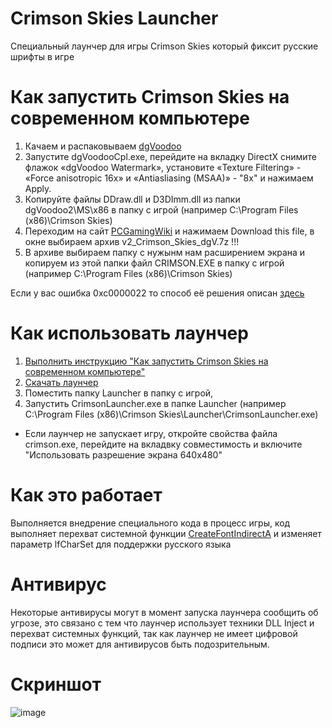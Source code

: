 # Crimson Skies Launcher
Специальный лаунчер для игры Crimson Skies который фиксит русские шрифты в игре

# <a name="run"></a> Как запустить Crimson Skies на современном компьютере
1. Качаем и распаковываем [dgVoodoo](https://dege.freeweb.hu/dgVoodoo2/dgVoodoo2/)
2. Запустите dgVoodooCpl.exe, перейдите на вкладку DirectX снимите флажок «dgVoodoo Watermark», установите «Texture Filtering» - «Force anisotropic 16x» и «Antiasliasing (MSAA)» - "8x" и нажимаем Apply.
3. Копируйте файлы DDraw.dll и D3DImm.dll из папки dgVoodoo2\MS\x86 в папку с игрой (например C:\Program Files (x86)\Crimson Skies)
4. Переходим на сайт [PCGamingWiki](https://community.pcgamingwiki.com/files/file/1425-crimson-skies-fix-for-widescreen-ultrawide-and-multi-mon/) и нажимаем Download this file, в окне выбираем архив v2_Crimson_Skies_dgV.7z !!!
5. В архиве выбираем папку с нужынм нам расширением экрана и копируем из этой папки файл CRIMSON.EXE в папку с игрой (например C:\Program Files (x86)\Crimson Skies)

Если у вас ошибка 0xc0000022 то способ её решения описан [здесь](https://support.gog.com/hc/ru/articles/115003398269) 

# Как использовать лаунчер
1. [Выполнить инструкцию "Как запустить Crimson Skies на современном компьютере"](#run)
3. [Скачать лаунчер](https://github.com/DaniilSokolyuk/CrimsonSkiesLauncher/releases/download/1.1/Launcher.zip)
4. Поместить папку Launcher в папку с игрой, 
5. Запустить CrimsonLauncher.exe в папке Launcher (например C:\Program Files (x86)\Crimson Skies\Launcher\CrimsonLauncher.exe)

* Если лаунчер не запускает игру, откройте свойства файла crimson.exe, перейдите на вкладвку совместимость и включите "Использовать разрешение экрана 640x480"

# Как это работает
Выполняется внедрение специального кода в процесс игры, код выполняет перехват системной функции [CreateFontIndirectA](https://docs.microsoft.com/en-us/windows/desktop/api/wingdi/nf-wingdi-createfontindirecta) и изменяет параметр lfCharSet для поддержки русского языка

# Антивирус
Некоторые антивирусы могут в момент запуска лаунчера сообщить об угрозе, это связано с тем что лаунчер использует техники DLL Inject и перехват системных функций, так как лаунчер не имеет цифровой подписи это может для антивирусов быть подозрительным.

# Скриншот
![image](https://github.com/user-attachments/assets/7b2bd600-a7bd-4571-afe2-5692a4221e1e)
